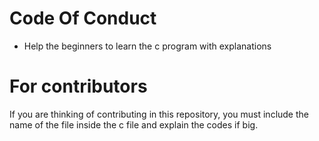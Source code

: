 # Code Of Conduct
- Help the beginners to learn the c program with explanations

# For contributors
If you are thinking of contributing in this repository, you must include the name of the file inside the c file and explain the codes if big.


